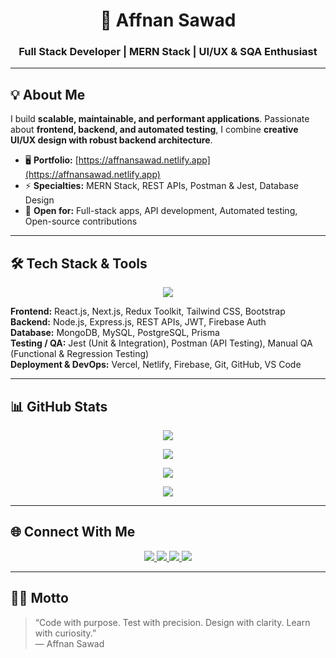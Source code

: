 # <h1 align="center">👋 Affnan Sawad</h1>

### <p align="center"><strong> Full Stack Developer | MERN Stack | UI/UX & SQA Enthusiast</strong></p>

---

## 💡 About Me

I build **scalable, maintainable, and performant applications**. Passionate about **frontend, backend, and automated testing**, I combine **creative UI/UX design with robust backend architecture**.

- 🖥️ **Portfolio:** [https://affnansawad.netlify.app](https://affnansawad.netlify.app)  
- ⚡ **Specialties:** MERN Stack, REST APIs, Postman & Jest, Database Design  
- 🤝 **Open for:** Full-stack apps, API development, Automated testing, Open-source contributions  

---

## 🛠 Tech Stack & Tools

<p align="center">
<img src="https://skillicons.dev/icons?i=c,cpp,html,css,js,ts,react,nextjs,redux,nodejs,express,mongodb,mysql,postgresql,prisma,graphql,firebase,git,github,figma,vite,vercel,netlify,vscode,jest,postman" />
</p>

**Frontend:** React.js, Next.js, Redux Toolkit, Tailwind CSS, Bootstrap  
**Backend:** Node.js, Express.js, REST APIs, JWT, Firebase Auth  
**Database:** MongoDB, MySQL, PostgreSQL, Prisma  
**Testing / QA:** Jest (Unit & Integration), Postman (API Testing), Manual QA (Functional & Regression Testing)  
**Deployment & DevOps:** Vercel, Netlify, Firebase, Git, GitHub, VS Code  

---

## 📊 GitHub Stats

<p align="center">
  <img src="https://github-readme-stats.vercel.app/api?username=AffnanSawad&show_icons=true&theme=radical&count_private=true&hide_border=true" />
</p>

<p align="center">
  <img src="https://github-readme-streak-stats.herokuapp.com/?user=AffnanSawad&theme=radical&hide_border=true" />
</p>

<p align="center">
  <img src="https://github-readme-stats.vercel.app/api/top-langs/?username=AffnanSawad&layout=compact&theme=radical&hide_border=true" />
</p>

<p align="center">
  <img src="https://activity-graph.herokuapp.com/graph?username=AffnanSawad&theme=react-dark&hide_border=true" />
</p>

---

## 🌐 Connect With Me

<p align="center">
  <a href="https://www.linkedin.com/in/affnan-sawad" target="_blank">
    <img src="https://img.shields.io/badge/LinkedIn-%230077B5?style=for-the-badge&logo=linkedin&logoColor=white"/>
  </a>
  <a href="https://www.facebook.com/Affnan.sawad" target="_blank">
    <img src="https://img.shields.io/badge/Facebook-%231877F2?style=for-the-badge&logo=facebook&logoColor=white"/>
  </a>
  <a href="https://www.instagram.com/iamaffnan_sawad" target="_blank">
    <img src="https://img.shields.io/badge/Instagram-%23E4405F?style=for-the-badge&logo=instagram&logoColor=white"/>
  </a>
  <a href="mailto:affnansawad2002@gmail.com" target="_blank">
    <img src="https://img.shields.io/badge/Email-D14836?style=for-the-badge&logo=gmail&logoColor=white"/>
  </a>
</p>

---

## 🧑‍💻 Motto

> “Code with purpose. Test with precision. Design with clarity. Learn with curiosity.”  
> — Affnan Sawad
